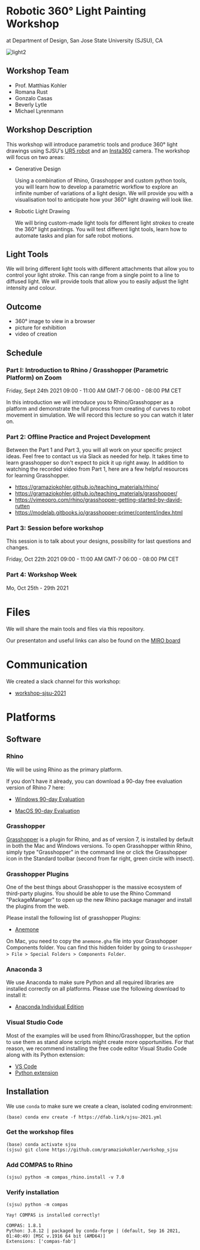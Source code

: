 # Robotic 360° Light Painting Workshop

at Department of Design, San Jose State University (SJSU), CA

![light2](https://user-images.githubusercontent.com/13201783/133784455-98f1603c-2795-4ea7-be04-f8d1fedb6658.jpg)

## Workshop Team

* Prof. Matthias Kohler
* Romana Rust
* Gonzalo Casas
* Beverly Lytle
* Michael Lyrenmann

## Workshop Description

This workshop will introduce parametric tools and produce 360° light drawings using SJSU's [UR5 robot](https://www.universal-robots.com/e-series/) and an [Insta360](https://www.insta360.com/) camera. The workshop will focus on two areas:

* Generative Design

    Using a combination of Rhino, Grasshopper and custom python tools, you will learn how to develop a parametric workflow to explore an infinite number of variations of a light design. We will provide you with a visualisation tool to anticipate how your 360° light drawing will look like.

* Robotic Light Drawing

    We will bring custom-made light tools for different light *strokes* to create the 360° light paintings. You will test different light tools, learn how to automate tasks and plan for safe robot motions. 


## Light Tools

We will bring different light tools with different attachments that allow you to control your light *stroke*. This can range from a single point to a line to diffused light. We will provide tools that allow you to easily adjust the light intensity and colour.

## Outcome
* 360° image to view in a browser
* picture for exhibition
* video of creation

## Schedule

### Part I: Introduction to Rhino / Grasshopper (Parametric Platform) on Zoom

Friday, Sept 24th 2021
09:00 - 11:00 AM GMT-7
06:00 - 08:00 PM CET

In this introduction we will introduce you to Rhino/Grasshopper as a platform and demonstrate the full process from creating of curves to robot movement in simulation.
We will record this lecture so you can watch it later on.

### Part 2: Offline Practice and Project Development

Between the Part 1 and Part 3, you will all work on your specific project ideas. Feel free to contact us via Slack as needed for help. It takes time to learn grasshopper so don't expect to pick it up right away. In addition to watching the recorded video from Part 1, here are a few helpful resources for learning Grasshopper.

* https://gramaziokohler.github.io/teaching_materials/rhino/
* https://gramaziokohler.github.io/teaching_materials/grasshopper/
* https://vimeopro.com/rhino/grasshopper-getting-started-by-david-rutten
* https://modelab.gitbooks.io/grasshopper-primer/content/index.html


### Part 3: Session before workshop

This session is to talk about your designs, possibility for last questions and changes.

Friday, Oct 22th 2021
09:00 - 11:00 AM GMT-7
06:00 - 08:00 PM CET


### Part 4: Workshop Week

Mo, Oct 25th - 29th 2021


# Files

We will share the main tools and files via this repository.

Our presentaton and useful links can also be found on the [MIRO board](https://miro.com/app/board/o9J_lwOiOCk=/)

# Communication

We created a slack channel for this workshop:

* [workshop-sjsu-2021](https://gramaziokohler.slack.com/messages/workshop-sjsu-2021/)

# Platforms

## Software

### Rhino

We will be using Rhino as the primary platform. 

If you don't have it already, you can download a 90-day free evaluation version of Rhino 7 here:

* [Windows 90-day Evaluation](https://www.rhino3d.com/download/rhino-for-windows/evaluation)

* [MacOS 90-day Evaluation](https://www.rhino3d.com/download/rhino-for-mac/evaluation)

### Grasshopper

[Grasshopper](https://www.rhino3d.com/features/#grasshopper) is a plugin for Rhino, and as of version 7, is installed by default in both the Mac and Windows versions. To open Grasshopper within Rhino, simply type "Grasshopper" in the command line or click the Grasshopper icon in the Standard toolbar (second from far right, green circle with insect).

### Grasshopper Plugins

One of the best things about Grasshopper is the massive ecosystem of third-party plugins. You should be able to use the Rhino Command "PackageManager" to open up the new Rhino package manager and install the plugins from the web. 

Please install the following list of grasshopper Plugins:

* [Anemone](https://www.food4rhino.com/en/app/anemone)

On Mac, you need to copy the `anemone.gha` file into your Grasshopper Components folder. You can find this hidden folder by going to `Grasshopper > File > Special Folders > Components Folder`.

### Anaconda 3

We use Anaconda to make sure Python and all required libraries are installed correctly on all platforms. Please use the following download to install it:

* [Anaconda Individual Edition](https://www.anaconda.com/products/individual)

### Visual Studio Code

Most of the examples will be used from Rhino/Grasshopper, but the option to use them as stand alone scripts might create more opportunities. For that reason, we recommend installing the free code editor Visual Studio Code along with its Python extension:

* [VS Code](https://code.visualstudio.com/)
* [Python extension](https://marketplace.visualstudio.com/items?itemName=ms-python.python)



## Installation

We use `conda` to make sure we create a clean, isolated coding environment:

    (base) conda env create -f https://dfab.link/sjsu-2021.yml

### Get the workshop files

    (base) conda activate sjsu
    (sjsu) git clone https://github.com/gramaziokohler/workshop_sjsu

### Add COMPAS to Rhino

    (sjsu) python -m compas_rhino.install -v 7.0

### Verify installation

    (sjsu) python -m compas

    Yay! COMPAS is installed correctly!

    COMPAS: 1.8.1
    Python: 3.8.12 | packaged by conda-forge | (default, Sep 16 2021, 01:40:49) [MSC v.1916 64 bit (AMD64)]
    Extensions: ['compas-fab']
